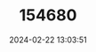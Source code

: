 ---
title: "154680"
category: "Dentex barnardi"
draft: false
date: 2024-02-22 13:03:51
languages:
  Spanish; Castilian: ["Chacarona Sureña"]
  French: ["Denté Austral"]
  English: ["Barnard's Dentex"]
---